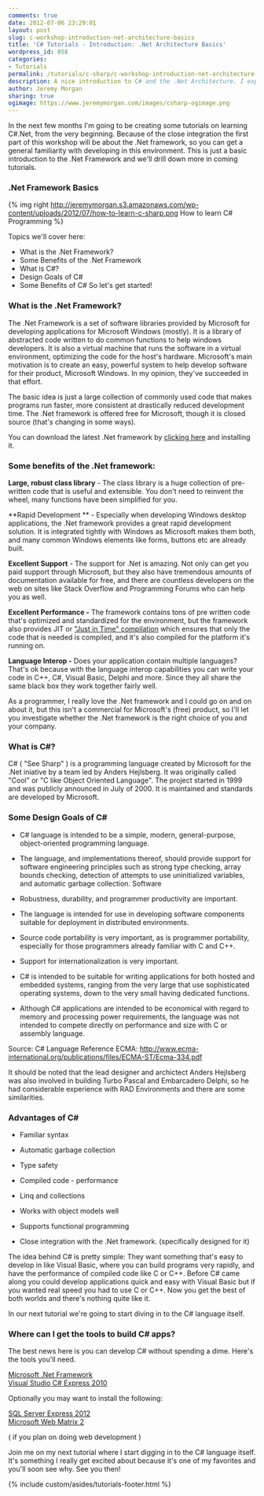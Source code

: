 ```yaml
---
comments: true
date: 2012-07-06 23:29:01
layout: post
slug: c-workshop-introduction-net-architecture-basics
title: 'C# Tutorials - Introduction: .Net Architecture Basics'
wordpress_id: 858
categories:
- Tutorials
permalink: /tutorials/c-sharp/c-workshop-introduction-net-architecture-basics/
description: A nice introduction to C# and the .Net Architecture. I explain the basics and show you how to get started. 
author: Jeremy Morgan
sharing: true
ogimage: https://www.jeremymorgan.com/images/csharp-ogimage.png
---
```


In the next few months I'm going to be creating some tutorials on learning C#.Net, from the very beginning. Because of the close integration the first part of this workshop will be about the .Net framework, so you can get a general familiarity with developing in this environment. This is just a basic introduction to the .Net Framework and we'll drill down more in coming tutorials.

<!-- more -->
### .Net Framework Basics

{% img right http://jeremymorgan.s3.amazonaws.com/wp-content/uploads/2012/07/how-to-learn-c-sharp.png How to learn C# Programming %}

Topics we'll cover here:

  * What is the .Net Framework?
  * Some Benefits of the .Net Framework
  * What is C#?
  * Design Goals of C#
  * Some Benefits of C#
So let's get started!

### What is the .Net Framework?


The .Net Framework is a set of software libraries provided by Microsoft for developing applications for Microsoft Windows (mostly). It is a library of abstracted code written to do common functions to help windows developers. It is also a virtual machine that runs the software in a virtual environment, optimizing the code for the host's hardware. Microsoft's main motivation is to create an easy, powerful system to help develop software for their product, Microsoft Windows. In my opinion, they've succeeded in that effort.

The basic idea is just a large collection of commonly used code that makes programs run faster, more consistent at drastically reduced development time. The .Net framework is offered free for Microsoft, though it is closed source (that's changing in some ways).

You can download the latest .Net framework by [clicking here](http://www.microsoft.com/net/download) and installing it.


### Some benefits of the .Net framework:


**Large, robust class library** - The class library is a huge collection of pre-written code that is useful and extensible. You don't need to reinvent the wheel, many functions have been simplified for you.

**Rapid Development ** - Especially when developing Windows desktop applications, the .Net framework provides a great rapid development solution. It is integrated tightly with Windows as Microsoft makes them both, and many common Windows elements like forms, buttons etc are already built.

**Excellent Support** - The support for .Net is amazing. Not only can get you paid support through Microsoft, but they also have tremendous amounts of documentation available for free, and there are countless developers on the web on sites like Stack Overflow and Programming Forums who can help you as well.

**Excellent Performance -** The framework contains tons of pre written code that's optimized and standardized for the environment, but the framework also provides JIT or ["Just in Time" compilation](http://en.wikipedia.org/wiki/Just-in-time_compilation) which ensures that only the code that is needed is compiled, and it's also compiled for the platform it's running on.

**Language Interop -** Does your application contain multiple languages? That's ok because with the language interop capabilities you can write your code in C++, C#, Visual Basic, Delphi and more. Since they all share the same black box they work together fairly well.

As a programmer, I really love the .Net framework and I could go on and on about it, but this isn't a commercial for Microsoft's (free) product, so I'll let you investigate whether the .Net framework is the right choice of you and your company.


### What is C#?


C# ( "See Sharp" ) is a programming language created by Microsoft for the .Net iniative by a team led by Anders Hejlsberg. It was originally called "Cool" or "C like Object Oriented Language". The project started in 1999 and was publicly announced in July of 2000. It is maintained and standards are developed by Microsoft.


### Some Design Goals of C#

  * C# language is intended to be a simple, modern, general-purpose, object-oriented programming language.

	
  * The language, and implementations thereof, should provide support for software engineering principles such as strong type checking, array bounds checking, detection of attempts to use uninitialized variables, and automatic garbage collection. Software

	
  * Robustness, durability, and programmer productivity are important.

	
  * The language is intended for use in developing software components suitable for deployment in distributed environments.

	
  * Source code portability is very important, as is programmer portability, especially for those programmers already familiar with C and C++.

	
  * Support for internationalization is very important.

	
  * C# is intended to be suitable for writing applications for both hosted and embedded systems, ranging from the very large that use sophisticated operating systems, down to the very small having dedicated functions.

	
  * Although C# applications are intended to be economical with regard to memory and processing power requirements, the language was not intended to compete directly on performance and size with C or assembly language.

Source: C# Language Reference ECMA: <a href="http://www.ecma-international.org/publications/files/ECMA-ST/Ecma-334.pdf">http://www.ecma-international.org/publications/files/ECMA-ST/Ecma-334.pdf</a>

It should be noted that the lead designer and archictect Anders Hejlsberg was also involved in building Turbo Pascal and Embarcadero Delphi, so he had considerable experience with RAD Environments and there are some similarities.


### Advantages of C#

  * Familiar syntax
	
  * Automatic garbage collection
	
  * Type safety
	
  * Compiled code - performance
	
  * Linq and collections
	
  * Works with object models well
	
  * Supports functional programming

  * Close integration with the .Net framework. (specifically designed for it)

The idea behind C# is pretty simple: They want something that's easy to develop in like Visual Basic, where you can build programs very rapidly, and have the performance of compiled code like C or C++.
Before C# came along you could develop applications quick and easy with Visual Basic but if you wanted real speed you had to use C or C++. Now you get the best of both worlds and there's nothing quite like it.

In our next tutorial we're going to start diving in to the C# language itself.


### Where can I get the tools to build C# apps?

The best news here is you can develop C# without spending a dime. Here's the tools you'll need.

[Microsoft .Net Framework](http://www.microsoft.com/net/download)<br />
[Visual Studio C# Express 2010](http://www.microsoft.com/visualstudio/en-us/products/2010-editions/visual-csharp-express)<br />

Optionally you may want to install the following:

<a href="http://www.microsoft.com/sqlserver/en/us/editions/2012-editions/express.aspx">SQL Server Express 2012</a><br />
<a href="http://www.microsoft.com/web/">Microsoft Web Matrix 2</a>

 ( if you plan on doing web development )<br />

Join me on my next tutorial where I start digging in to the C# language itself. It's something I really get excited about because it's one of my favorites and you'll soon see why. See you then!

{% include custom/asides/tutorials-footer.html %}
